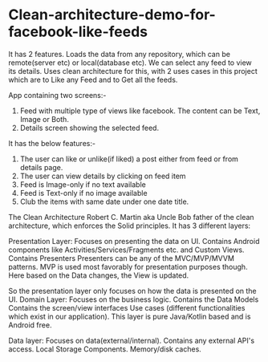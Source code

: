 # Clean-architecture-demo-for-facebook-like-feeds
It has 2 features. Loads the data from any repository, which can be remote(server etc) or local(database etc). We can select any feed to view its details. Uses clean architecture for this, with 2 uses cases in this project which are to Like any Feed and to Get all the feeds. 

App containing two screens:-
1) Feed with multiple type of views like facebook. The content can be Text, Image or Both.
2) Details screen showing the selected feed.

It has the below features:-
1) The user can like or unlike(if liked) a post either from feed or from details page.
2) The user can view details by clicking on feed item
3) Feed is Image-only if no text available
4) Feed is Text-only if no image available
5) Club the items with same date​ under one date title.


The Clean Architecture
Robert C. Martin aka Uncle Bob father of the clean architecture, which enforces the Solid principles.
It has 3 different layers:

Presentation Layer:
Focuses on presenting the data on UI.
Contains Android components like Activities/Services/Fragments etc. and Custom Views.
Contains Presenters
Presenters can be any of the MVC/MVP/MVVM patterns. MVP is used most favorably for presentation purposes though.
Here based on the Data changes, the View is updated.


So the presentation layer only focuses on how the data is presented on the UI.
Domain Layer:
Focuses on the business logic.
Contains the Data Models
Contains the screen/view interfaces
Use cases (different functionalities which exist in our application).
This layer is pure Java/Kotlin based and is Android free.



Data layer:
Focuses on data(external/internal).
Contains any external API's access.
Local Storage Components.
Memory/disk caches.
